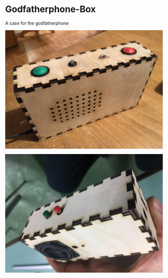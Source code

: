 # Godfatherphone-Box

A case for the godfatherphone


![](https://github.com/besi/godfatherphone-box/blob/master/bigbox/bigbox.jpg?raw=true)

![](https://github.com/besi/godfatherphone-box/blob/master/walkytalky/walkytalky.jpg?raw=true)

